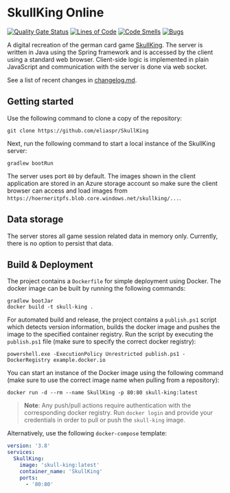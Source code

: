 # SkullKing Online

[![Quality Gate Status](https://sonarcloud.io/api/project_badges/measure?project=hoerner-it_skullking&metric=alert_status)](https://sonarcloud.io/summary/new_code?id=hoerner-it_skullking) [![Lines of Code](https://sonarcloud.io/api/project_badges/measure?project=hoerner-it_skullking&metric=ncloc)](https://sonarcloud.io/summary/new_code?id=hoerner-it_skullking) [![Code Smells](https://sonarcloud.io/api/project_badges/measure?project=hoerner-it_skullking&metric=code_smells)](https://sonarcloud.io/summary/new_code?id=hoerner-it_skullking) [![Bugs](https://sonarcloud.io/api/project_badges/measure?project=hoerner-it_skullking&metric=bugs)](https://sonarcloud.io/summary/new_code?id=hoerner-it_skullking)

A digital recreation of the german card game [SkullKing](https://www.schmidtspiele.de/details/produkt/skull-king.html). The server is written in Java using the Spring framework and is accessed by the client using a standard web browser. Client-side logic is implemented in plain JavaScript and communication with the server is done via web socket.

See a list of recent changes in [changelog.md](./changelog.md).

## Getting started

Use the following command to clone a copy of the repository:

```shell
git clone https://github.com/eliaspr/SkullKing
```

Next, run the following command to start a local instance of the SkullKing server:

```shell
gradlew bootRun
```

The server uses port `80` by default. The images shown in the client application are stored in an Azure storage account so make sure the client browser can access and load images from `https://hoerneritpfs.blob.core.windows.net/skullking/...`.

## Data storage

The server stores all game session related data in memory only. Currently, there is no option to persist that data.

## Build & Deployment

The project contains a `Dockerfile` for simple deployment using Docker. The docker image can be built by running the following commands:

```shell
gradlew bootJar
docker build -t skull-king .
```

For automated build and release, the project contains a `publish.ps1` script which detects version information, builds the docker image and pushes the image to the specified container registry. Run the script by executing the `publish.ps1` file (make sure to specify the correct docker registry):

```shell
powershell.exe -ExecutionPolicy Unrestricted publish.ps1 -DockerRegistry example.docker.io
```

You can start an instance of the Docker image using the following command (make sure to use the correct image name when pulling from a repository):

```shell
docker run -d --rm --name SkullKing -p 80:80 skull-king:latest
```

> **Note**: Any push/pull actions require authentication with the corresponding docker registry. Run `docker login` and provide your credentials in order to pull or push the `skull-king` image.

Alternatively, use the following `docker-compose` template:

```yaml
version: '3.8'
services:
  SkullKing:
    image: 'skull-king:latest'
    container_name: 'SkullKing'
    ports:
      - '80:80'
```
